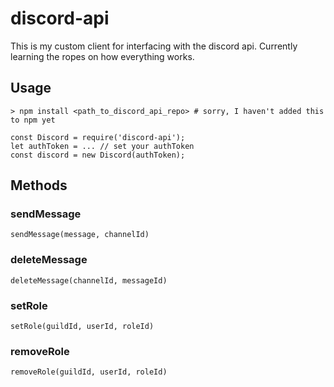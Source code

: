 # discord-api

This is my custom client for interfacing with the discord api.  Currently learning the ropes on how everything works.

## Usage

```
> npm install <path_to_discord_api_repo> # sorry, I haven't added this to npm yet
```

```
const Discord = require('discord-api');
let authToken = ... // set your authToken
const discord = new Discord(authToken);
```

## Methods

### sendMessage

`sendMessage(message, channelId)`

### deleteMessage

`deleteMessage(channelId, messageId)`

### setRole

`setRole(guildId, userId, roleId)`

### removeRole

`removeRole(guildId, userId, roleId)`
